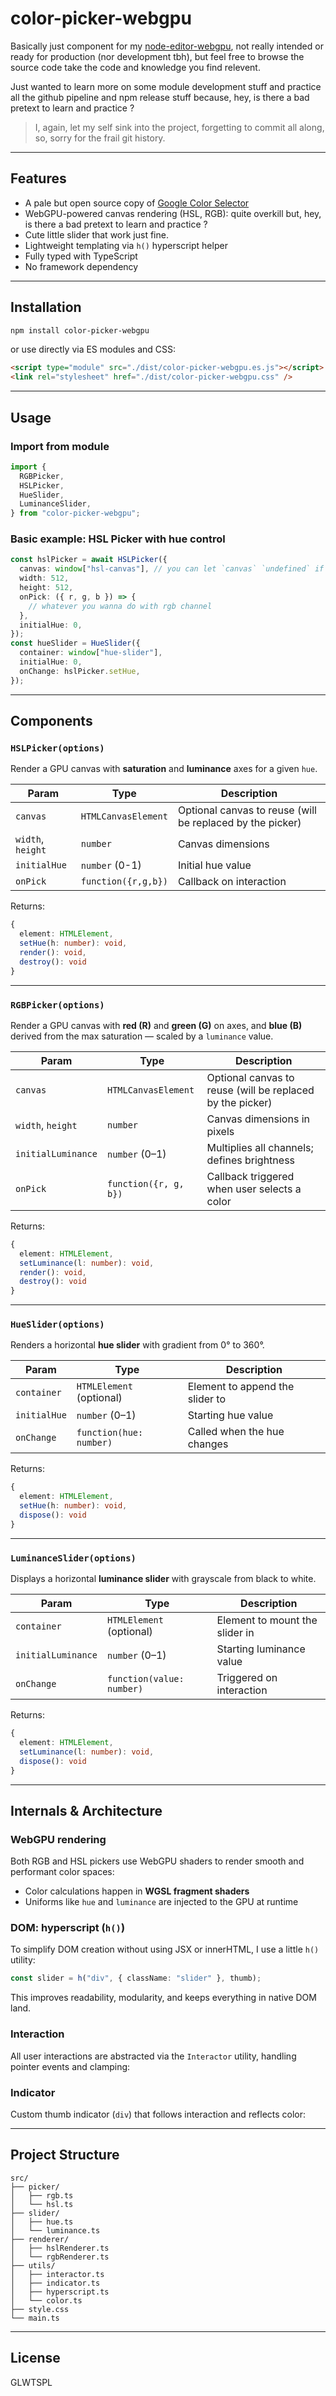 # color-picker-webgpu

Basically just component for my [node-editor-webgpu](https://github.com/melvi-l/node-editor-webgpu), not really intended or ready for production (nor development tbh), but feel free to browse the source code take the code and knowledge you find relevent.

Just wanted to learn more on some module development stuff and practice all the github pipeline and npm release stuff because, hey, is there a bad pretext to learn and practice ?

> I, again, let my self sink into the project, forgetting to commit all along, so, sorry for the frail git history.

---

## Features

- A pale but open source copy of [Google Color Selector](https://g.co/kgs/hfaPw9T)
- WebGPU-powered canvas rendering (HSL, RGB): quite overkill but, hey, is there a bad pretext to learn and practice ?
- Cute little slider that work just fine.
- Lightweight templating via `h()` hyperscript helper
- Fully typed with TypeScript
- No framework dependency

---

## Installation

```bash
npm install color-picker-webgpu
```

or use directly via ES modules and CSS:

```html
<script type="module" src="./dist/color-picker-webgpu.es.js"></script>
<link rel="stylesheet" href="./dist/color-picker-webgpu.css" />
```

---

## Usage

### Import from module

```ts
import {
  RGBPicker,
  HSLPicker,
  HueSlider,
  LuminanceSlider,
} from "color-picker-webgpu";
```

### Basic example: HSL Picker with hue control

```ts
const hslPicker = await HSLPicker({
  canvas: window["hsl-canvas"], // you can let `canvas` `undefined` if you want to manually add it to the DOM
  width: 512,
  height: 512,
  onPick: ({ r, g, b }) => {
    // whatever you wanna do with rgb channel
  },
  initialHue: 0,
});
const hueSlider = HueSlider({
  container: window["hue-slider"],
  initialHue: 0,
  onChange: hslPicker.setHue,
});
```

---

## Components

### `HSLPicker(options)`

Render a GPU canvas with **saturation** and **luminance** axes for a given `hue`.

| Param             | Type                | Description                                               |
| ----------------- | ------------------- | --------------------------------------------------------- |
| `canvas`          | `HTMLCanvasElement` | Optional canvas to reuse (will be replaced by the picker) |
| `width`, `height` | `number`            | Canvas dimensions                                         |
| `initialHue`      | `number` (0-1)      | Initial hue value                                         |
| `onPick`          | `function({r,g,b})` | Callback on interaction                                   |

Returns:

```ts
{
  element: HTMLElement,
  setHue(h: number): void,
  render(): void,
  destroy(): void
}

```

---

### `RGBPicker(options)`

Render a GPU canvas with **red (R)** and **green (G)** on axes, and **blue (B)** derived from the max saturation — scaled by a `luminance` value.

| Param              | Type                  | Description                                               |
| ------------------ | --------------------- | --------------------------------------------------------- |
| `canvas`           | `HTMLCanvasElement`   | Optional canvas to reuse (will be replaced by the picker) |
| `width`, `height`  | `number`              | Canvas dimensions in pixels                               |
| `initialLuminance` | `number` (0–1)        | Multiplies all channels; defines brightness               |
| `onPick`           | `function({r, g, b})` | Callback triggered when user selects a color              |

Returns:

```ts
{
  element: HTMLElement,
  setLuminance(l: number): void,
  render(): void,
  destroy(): void
}
```

---

### `HueSlider(options)`

Renders a horizontal **hue slider** with gradient from 0° to 360°.

| Param        | Type                     | Description                     |
| ------------ | ------------------------ | ------------------------------- |
| `container`  | `HTMLElement` (optional) | Element to append the slider to |
| `initialHue` | `number` (0–1)           | Starting hue value              |
| `onChange`   | `function(hue: number)`  | Called when the hue changes     |

Returns:

```ts
{
  element: HTMLElement,
  setHue(h: number): void,
  dispose(): void
}
```

---

### `LuminanceSlider(options)`

Displays a horizontal **luminance slider** with grayscale from black to white.

| Param              | Type                      | Description                    |
| ------------------ | ------------------------- | ------------------------------ |
| `container`        | `HTMLElement` (optional)  | Element to mount the slider in |
| `initialLuminance` | `number` (0–1)            | Starting luminance value       |
| `onChange`         | `function(value: number)` | Triggered on interaction       |

Returns:

```ts
{
  element: HTMLElement,
  setLuminance(l: number): void,
  dispose(): void
}
```

---

## Internals & Architecture

### WebGPU rendering

Both RGB and HSL pickers use WebGPU shaders to render smooth and performant color spaces:

- Color calculations happen in **WGSL fragment shaders**
- Uniforms like `hue` and `luminance` are injected to the GPU at runtime

### DOM: hyperscript (`h()`)

To simplify DOM creation without using JSX or innerHTML, I use a little `h()` utility:

```ts
const slider = h("div", { className: "slider" }, thumb);
```

This improves readability, modularity, and keeps everything in native DOM land.

### Interaction

All user interactions are abstracted via the `Interactor` utility, handling pointer events and clamping:

### Indicator

Custom thumb indicator (`div`) that follows interaction and reflects color:

---

## Project Structure

```
src/
├── picker/
│   ├── rgb.ts
│   └── hsl.ts
├── slider/
│   ├── hue.ts
│   └── luminance.ts
├── renderer/
│   ├── hslRenderer.ts
│   └── rgbRenderer.ts
├── utils/
│   ├── interactor.ts
│   ├── indicator.ts
│   ├── hyperscript.ts
│   └── color.ts
├── style.css
└── main.ts
```

---

## License

GLWTSPL
